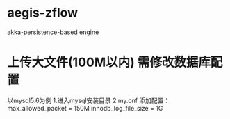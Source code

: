 # aegis-zflow
akka-persistence-based engine

# 上传大文件(100M以内) 需修改数据库配置
以mysql5.6为例
1.进入mysql安装目录
2.my.cnf 添加配置：
     max_allowed_packet = 150M
     innodb_log_file_size = 1G 
